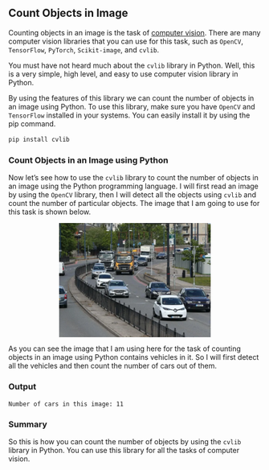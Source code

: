 ## Count Objects in Image

Counting objects in an image is the task of [computer vision](https://thecleverprogrammer.com/2021/03/08/how-to-learn-computer-vision/). There are many computer vision libraries that you can use for this task, such as `OpenCV`, `TensorFlow`, `PyTorch`, `Scikit-image`, and `cvlib`. 

You must have not heard much about the `cvlib` library in Python. Well, this is a very simple, high level, and easy to use computer vision library in Python.

By using the features of this library we can count the number of objects in an image using Python. To use this library, make sure you have `OpenCV` and `TensorFlow` installed in your systems. You can easily install it by using the pip command.

```py
pip install cvlib
```

### Count Objects in an Image using Python

Now let’s see how to use the `cvlib` library to count the number of objects in an image using the Python programming language. I will first read an image by using the `OpenCV` library, then I will detect all the objects using `cvlib` and count the number of particular objects. The image that I am going to use for this task is shown below.

<p align="center">
 <img width="60%" src="./cars.png" align="center" alt="Cars" />
</p>

As you can see the image that I am using here for the task of counting objects in an image using Python contains vehicles in it. So I will first detect all the vehicles and then count the number of cars out of them.

### Output

```
Number of cars in this image: 11
```

### Summary

So this is how you can count the number of objects by using the `cvlib` library in Python. You can use this library for all the tasks of computer vision.